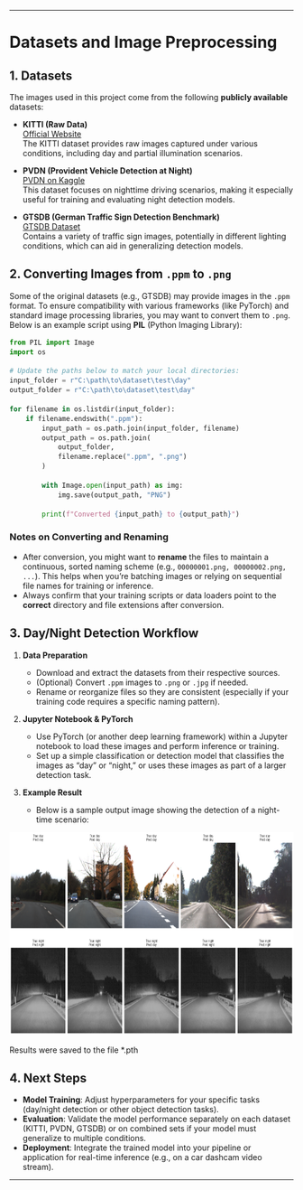
---

# Datasets and Image Preprocessing

## 1. Datasets
The images used in this project come from the following **publicly available** datasets:

- **KITTI (Raw Data)**  
  [Official Website](https://www.cvlibs.net/datasets/kitti/raw_data.php)  
  The KITTI dataset provides raw images captured under various conditions, including day and partial illumination scenarios.

- **PVDN (Provident Vehicle Detection at Night)**  
  [PVDN on Kaggle](https://www.kaggle.com/datasets/saralajew/provident-vehicle-detection-at-night-pvdn)  
  This dataset focuses on nighttime driving scenarios, making it especially useful for training and evaluating night detection models.

- **GTSDB (German Traffic Sign Detection Benchmark)**  
  [GTSDB Dataset](https://benchmark.ini.rub.de/gtsdb_dataset.html)  
  Contains a variety of traffic sign images, potentially in different lighting conditions, which can aid in generalizing detection models.

## 2. Converting Images from `.ppm` to `.png`
Some of the original datasets (e.g., GTSDB) may provide images in the `.ppm` format. To ensure compatibility with various frameworks (like PyTorch) and standard image processing libraries, you may want to convert them to `.png`. Below is an example script using **PIL** (Python Imaging Library):

```python
from PIL import Image
import os

# Update the paths below to match your local directories:
input_folder = r"C:\path\to\dataset\test\day"
output_folder = r"C:\path\to\dataset\test\day"

for filename in os.listdir(input_folder):
    if filename.endswith(".ppm"):
        input_path = os.path.join(input_folder, filename)
        output_path = os.path.join(
            output_folder,
            filename.replace(".ppm", ".png")
        )
        
        with Image.open(input_path) as img:
            img.save(output_path, "PNG")
        
        print(f"Converted {input_path} to {output_path}")
```

### Notes on Converting and Renaming
- After conversion, you might want to **rename** the files to maintain a continuous, sorted naming scheme (e.g., `00000001.png, 00000002.png, ...`). This helps when you’re batching images or relying on sequential file names for training or inference.
- Always confirm that your training scripts or data loaders point to the **correct** directory and file extensions after conversion.

## 3. Day/Night Detection Workflow
1. **Data Preparation**  
   - Download and extract the datasets from their respective sources.
   - (Optional) Convert `.ppm` images to `.png` or `.jpg` if needed.
   - Rename or reorganize files so they are consistent (especially if your training code requires a specific naming pattern).

2. **Jupyter Notebook & PyTorch**  
   - Use PyTorch (or another deep learning framework) within a Jupyter notebook to load these images and perform inference or training.
   - Set up a simple classification or detection model that classifies the images as “day” or “night,” or uses these images as part of a larger detection task.

3. **Example Result**  
   - Below is a sample output image showing the detection of a night-time scenario:

<img src="./demo/output.png" width="640" height="360" alt="Sample Night Detection Output" />

Results were saved to the file *.pth

## 4. Next Steps
- **Model Training**: Adjust hyperparameters for your specific tasks (day/night detection or other object detection tasks).
- **Evaluation**: Validate the model performance separately on each dataset (KITTI, PVDN, GTSDB) or on combined sets if your model must generalize to multiple conditions.
- **Deployment**: Integrate the trained model into your pipeline or application for real-time inference (e.g., on a car dashcam video stream).

---
